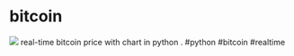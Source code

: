 # bitcoin
<img src="https://www.mirhamedrooy.ir/img/2018-10-22_002251.png"/>
real-time bitcoin price with chart in python . #python #bitcoin #realtime
